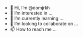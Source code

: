 - 👋 Hi, I’m @domjrkh
- 👀 I’m interested in ...
- 🌱 I’m currently learning ...
- 💞️ I’m looking to collaborate on ...
- 📫 How to reach me ...

<!---
domjrkh/domjrkh is a ✨ special ✨ repository because its `README.md` (this file) appears on your GitHub profile.
You can click the Preview link to take a look at your changes.
--->
